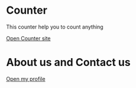 # Counter
This counter help you to count anything

[Open Counter site](https://muhammedraiyaan2.github.io/Counter)
# About us and Contact us
[Open my profile](https://muhammedraiyaan2.github.io/Profile)